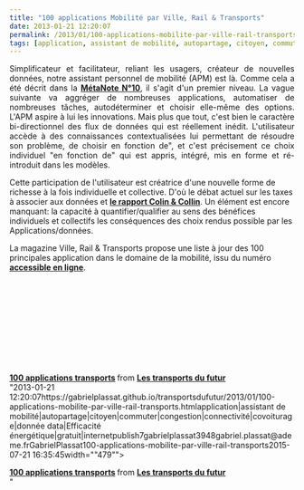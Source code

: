 ```yaml
---
title: "100 applications Mobilité par Ville, Rail & Transports"
date: 2013-01-21 12:20:07
permalink: /2013/01/100-applications-mobilite-par-ville-rail-transports.html
tags: [application, assistant de mobilité, autopartage, citoyen, commuter, congestion, connectivité, covoiturage, donnée data, Efficacité énergétique, gratuit, internet]
---
```


<p style="text-align: justify;">Simplificateur et facilitateur, reliant les usagers, créateur de nouvelles données, notre assistant personnel de mobilité (APM) est là. Comme cela a été décrit dans la <strong><a href="https://gabrielplassat.github.io/transportsdufutur/2010/11/metanote-tdf-10-nous-etions-nous-sommes-et-nous-serons-des-cyborgs-lassistant-personnel-de-mobilite.html" target="_blank">MétaNote N°10</a></strong>, il s'agit d'un premier niveau. La vague suivante va aggréger de nombreuses applications, automatiser de nombreuses tâches, autodéterminer et choisir elle-même des options. L'APM aspire à lui les innovations. Mais plus que tout, c'est bien le caractère bi-directionnel des flux de données qui est réellement inédit. L'utilisateur accède à des connaissances contextualisées lui permettant de résoudre son problème, de choisir en fonction de", et c'est précisement ce choix individuel "en fonction de" qui est appris, intégré, mis en forme et ré-introduit dans les modèles. </p> <p style=""text-align: justify>Cette participation de l'utilisateur est créatrice d'une nouvelle forme de richesse à la fois individuelle et collective. D'où le débat actuel sur les taxes à associer aux données et <strong><a href=""http://www.usinenouvelle.com/article/le-rapport-colin-et-collin-entre-les-mains-du-gouvernement.N189895"" target=""_blank"">le rapport Colin & Collin</a></strong>. Un élément est encore manquant: la capacité à quantifier/qualifier au sens des bénéfices individuels et collectifs les conséquences des choix rendus possible par les Applications/données. </p> <p style=""text-align: justify>La magazine Ville, Rail & Transports propose une liste à jour des 100 principales application dans le domaine de la mobilité, issu du numéro <strong><a href=""http://www.ville-rail-transports.com/content/feuilletez-vrt"" target=""_blank"">accessible en ligne</a></strong>. </p>  <!--more-->   <p> <iframe frameborder=""0"" height=""511"" marginheight=""0"" marginwidth=""0"" scrolling=""no"" src=""http://fr.slideshare.net/slideshow/embed_code/16094734"" style=""border: 1px solid #CCC border-width: 1px 1px 0 margin-bottom: 5px width=""479""> </iframe> </p> <div style=""margin-bottom: 5px> <strong> <a href=""http://fr.slideshare.net/transportsdufutur/100-applications-transports"" target=""_blank"" title=""100 applications transports"">100 applications transports</a> </strong> from <strong><a href=""http://fr.slideshare.net/transportsdufutur"" target=""_blank"">Les transports du futur</a></strong> </div>"2013-01-21 12:20:07https://gabrielplassat.github.io/transportsdufutur/2013/01/100-applications-mobilite-par-ville-rail-transports.htmlapplication|assistant de mobilité|autopartage|citoyen|commuter|congestion|connectivité|covoiturage|donnée data|Efficacité énergétique|gratuit|internetpublish7gabrielplassat3948gabriel.plassat@ademe.frGabrielPlassat100-applications-mobilite-par-ville-rail-transports2015-07-21 16:35:45width=""479""> </iframe> </p> <div style=""margin-bottom: 5px> <strong> <a href=""http://fr.slideshare.net/transportsdufutur/100-applications-transports"" target=""_blank"" title=""100 applications transports"">100 applications transports</a> </strong> from <strong><a href=""http://fr.slideshare.net/transportsdufutur"" target=""_blank"">Les transports du futur</a></strong> </div>"
